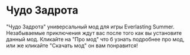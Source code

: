 # Чудо Задрота
"Чудо Задрота" универсальный мод для игры Everlasting Summer. Незабываемые приключения ждут вас после того как вы установите данный мод. Кликайте на "Про мод" что б узнать подробнее про мод, или же кликайте "Скачать мод" он вам понравится!
